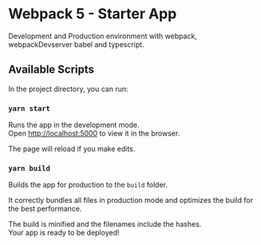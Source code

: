 # Webpack 5 - Starter App

Development and Production environment with webpack, webpackDevserver babel and typescript.

## Available Scripts

In the project directory, you can run:

### `yarn start`

Runs the app in the development mode.<br>
Open [http://localhost:5000](http://localhost:5000) to view it in the browser.

The page will reload if you make edits.<br>

### `yarn build`

Builds the app for production to the `build` folder.<br>

It correctly bundles all files in production mode and optimizes the build for the best performance.

The build is minified and the filenames include the hashes.<br>
Your app is ready to be deployed!
